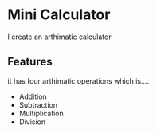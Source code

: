 <h1>Mini Calculator</h1>
<p>I create an arthimatic calculator </p>
<h2>Features</h2>
<p>it has four arthimatic operations which is....</p>
<ul>
 <li>Addition</li>
 <li>Subtraction</li>
 <li>Multiplication</li>
 <li>Division</li>
</ul>



